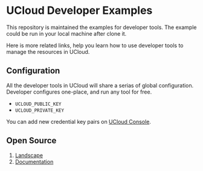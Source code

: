 # UCloud Developer Examples

This repository is maintained the examples for developer tools. The example could be run in your local machine after clone it.


Here is more related links, help you learn how to use developer tools to manage the resources in UCloud.

## Configuration

All the developer tools in UCloud will share a serias of global configuration. Developer configures one-place, and run any tool for free.

- `UCLOUD_PUBLIC_KEY`
- `UCLOUD_PRIVATE_KEY`

You can add new credential key pairs on [UCloud Console](https://console.ucloud.cn/uapi/apikey).

## Open Source

1. [Landscape](https://github.com/ucloud/ucloud-developer-tools)
2. [Documentation](https://docs.ucloud.cn/tools)

